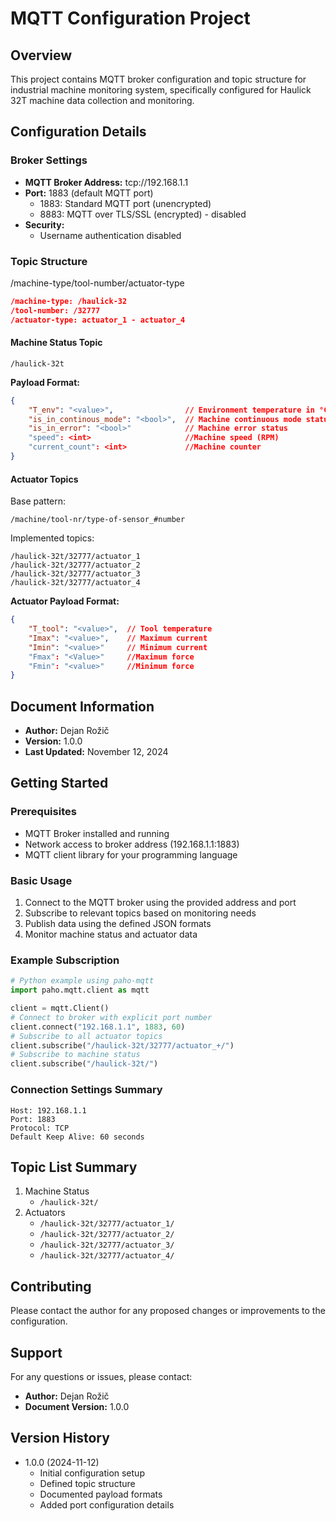 # MQTT Configuration Project

## Overview
This project contains MQTT broker configuration and topic structure for industrial machine monitoring system, specifically configured for Haulick 32T machine data collection and monitoring.

## Configuration Details

### Broker Settings
- **MQTT Broker Address:** tcp://192.168.1.1
- **Port:** 1883 (default MQTT port)
  - 1883: Standard MQTT port (unencrypted)
  - 8883: MQTT over TLS/SSL (encrypted) - disabled
- **Security:**
  - Username authentication disabled

### Topic Structure
/machine-type/tool-number/actuator-type
```json
/machine-type: /haulick-32
/tool-number: /32777
/actuator-type: actuator_1 - actuator_4
```
#### Machine Status Topic
```
/haulick-32t
```
**Payload Format:**
```json
{
    "T_env": "<value>",                // Environment temperature in °C
    "is_in_continous_mode": "<bool>",  // Machine continuous mode status
    "is_in_error": "<bool>"            // Machine error status
    "speed": <int>                     //Machine speed (RPM)
    "current_count": <int>             //Machine counter
}
```

#### Actuator Topics
Base pattern:
```
/machine/tool-nr/type-of-sensor_#number
```

Implemented topics:
```
/haulick-32t/32777/actuator_1
/haulick-32t/32777/actuator_2
/haulick-32t/32777/actuator_3
/haulick-32t/32777/actuator_4
```

**Actuator Payload Format:**
```json
{
    "T_tool": "<value>",  // Tool temperature
    "Imax": "<value>",    // Maximum current
    "Imin": "<value>"     // Minimum current
    "Fmax": "<Value>"     //Maximum force
    "Fmin": "<value>"     //Minimum force
}
```

## Document Information
- **Author:** Dejan Rožič
- **Version:** 1.0.0
- **Last Updated:** November 12, 2024

## Getting Started

### Prerequisites
- MQTT Broker installed and running
- Network access to broker address (192.168.1.1:1883)
- MQTT client library for your programming language

### Basic Usage
1. Connect to the MQTT broker using the provided address and port
2. Subscribe to relevant topics based on monitoring needs
3. Publish data using the defined JSON formats
4. Monitor machine status and actuator data

### Example Subscription
```python
# Python example using paho-mqtt
import paho.mqtt.client as mqtt

client = mqtt.Client()
# Connect to broker with explicit port number
client.connect("192.168.1.1", 1883, 60)
# Subscribe to all actuator topics
client.subscribe("/haulick-32t/32777/actuator_+/")
# Subscribe to machine status
client.subscribe("/haulick-32t/")
```

### Connection Settings Summary
```
Host: 192.168.1.1
Port: 1883
Protocol: TCP
Default Keep Alive: 60 seconds
```

## Topic List Summary
1. Machine Status
   - `/haulick-32t/`
2. Actuators
   - `/haulick-32t/32777/actuator_1/`
   - `/haulick-32t/32777/actuator_2/`
   - `/haulick-32t/32777/actuator_3/`
   - `/haulick-32t/32777/actuator_4/`

## Contributing
Please contact the author for any proposed changes or improvements to the configuration.

## Support
For any questions or issues, please contact:
- **Author:** Dejan Rožič
- **Document Version:** 1.0.0

## Version History
- 1.0.0 (2024-11-12)
  - Initial configuration setup
  - Defined topic structure
  - Documented payload formats
  - Added port configuration details
